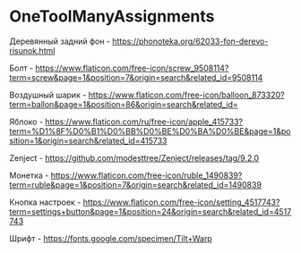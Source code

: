 # OneToolManyAssignments
Деревянный задний фон - https://phonoteka.org/62033-fon-derevo-risunok.html

Болт - https://www.flaticon.com/free-icon/screw_9508114?term=screw&page=1&position=7&origin=search&related_id=9508114

Воздушный шарик - https://www.flaticon.com/free-icon/balloon_873320?term=ballon&page=1&position=86&origin=search&related_id=

Яблоко - https://www.flaticon.com/ru/free-icon/apple_415733?term=%D1%8F%D0%B1%D0%BB%D0%BE%D0%BA%D0%BE&page=1&position=1&origin=search&related_id=415733

Zenject - https://github.com/modesttree/Zenject/releases/tag/9.2.0

Монетка  -  https://www.flaticon.com/free-icon/ruble_1490839?term=ruble&page=1&position=7&origin=search&related_id=1490839

Кнопка настроек - https://www.flaticon.com/free-icon/setting_4517743?term=settings+button&page=1&position=24&origin=search&related_id=4517743

Шрифт  - https://fonts.google.com/specimen/Tilt+Warp
